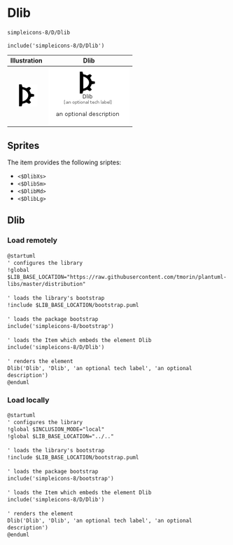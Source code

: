 # Dlib


```text
simpleicons-8/D/Dlib
```

```text
include('simpleicons-8/D/Dlib')
```



| Illustration | Dlib |
| :---: | :---: |
| ![illustration for Illustration](../../simpleicons-8/D/Dlib.png) | ![illustration for Dlib](../../simpleicons-8/D/Dlib.Local.png) |



## Sprites
The item provides the following sriptes:

- `<$DlibXs>`
- `<$DlibSm>`
- `<$DlibMd>`
- `<$DlibLg>`





## Dlib

### Load remotely
```plantuml
@startuml
' configures the library
!global $LIB_BASE_LOCATION="https://raw.githubusercontent.com/tmorin/plantuml-libs/master/distribution"

' loads the library's bootstrap
!include $LIB_BASE_LOCATION/bootstrap.puml

' loads the package bootstrap
include('simpleicons-8/bootstrap')

' loads the Item which embeds the element Dlib
include('simpleicons-8/D/Dlib')

' renders the element
Dlib('Dlib', 'Dlib', 'an optional tech label', 'an optional description')
@enduml
```

### Load locally
```plantuml
@startuml
' configures the library
!global $INCLUSION_MODE="local"
!global $LIB_BASE_LOCATION="../.."

' loads the library's bootstrap
!include $LIB_BASE_LOCATION/bootstrap.puml

' loads the package bootstrap
include('simpleicons-8/bootstrap')

' loads the Item which embeds the element Dlib
include('simpleicons-8/D/Dlib')

' renders the element
Dlib('Dlib', 'Dlib', 'an optional tech label', 'an optional description')
@enduml
```

